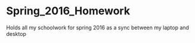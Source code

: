 # Spring_2016_Homework
Holds all my schoolwork for spring 2016 as a sync between my laptop and desktop
